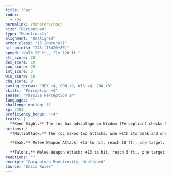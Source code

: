 ```yaml
---
title: "Roc"
index:
  - roc
permalink: /monsters/roc/
size: "Gargantuan"
type: "Monstrosity"
alignment: "Unaligned"
armor_class: "15 (Natural)"
hit_points: "248 (16d20+80)"
speed: "walk 20 ft., fly 120 ft."
str_score: 28
dex_score: 10
con_score: 20
int_score: 3
wis_score: 10
cha_score: 9
saving_throws: "DEX +4, CON +9, WIS +4, CHA +3"
skills: "Perception +4"
senses: "Passive Perception 14"
languages: ""
challenge_rating: 11
xp: 7200
proficiency_bonus: "+4"
traits: |
  **Keen Sight.** The roc has advantage on Wisdom (Perception) checks that rely on sight.
actions: |
  **Multiattack.** The roc makes two attacks: one with its beak and one with its talons.
  
  **Beak.** Melee Weapon Attack: +13 to hit, reach 10 ft., one target. Hit: 27 (4d8 + 9) piercing damage.
  
  **Talons.** Melee Weapon Attack: +13 to hit, reach 5 ft., one target. Hit: 23 (4d6 + 9) slashing damage, and the target is grappled (escape DC 19). Until this grapple ends, the target is restrained, and the roc can't use its talons on another target.
reactions: ""
excerpt: "Gargantuan Monstrosity, Unaligned"
source: "Basic Rules"
---
```

